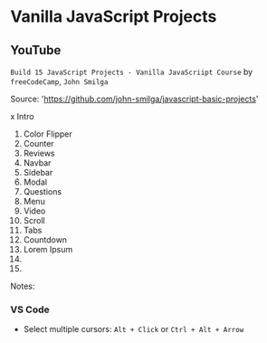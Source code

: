 # Vanilla JavaScript Projects


## YouTube

`Build 15 JavaScript Projects - Vanilla JavaScriipt Course` by `freeCodeCamp`, `John Smilga`

Source: 'https://github.com/john-smilga/javascript-basic-projects'

x Intro
01. Color Flipper
02. Counter
03. Reviews
04. Navbar
05. Sidebar
06. Modal
07. Questions
08. Menu
09. Video
10. Scroll
11. Tabs
12. Countdown
13. Lorem Ipsum
14.
15.

Notes:

### VS Code
* Select multiple cursors: `Alt + Click` or `Ctrl + Alt + Arrow`